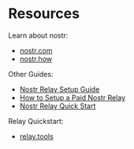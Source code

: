 # Resources

Learn about nostr:

- [nostr.com](https://nostr.how/en/relays)
- [nostr.how](https://nostr.how)

Other Guides:

- [Nostr Relay Setup Guide](https://github.com/BlockChainCaffe/Nostr-Relay-Setup-Guide)
- [How to Setup a Paid Nostr Relay](https://andreneves.xyz/p/how-to-setup-a-paid-nostr-relay)
- [Nostr Relay Quick Start](https://zbd.dev/knowledge-base/guides/nostr-relay)

Relay Quickstart:

- [relay.tools](https://relay.tools/)

